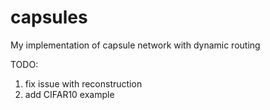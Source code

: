 # capsules
My implementation of capsule network with dynamic routing

TODO:
1. fix issue with reconstruction
2. add CIFAR10 example
